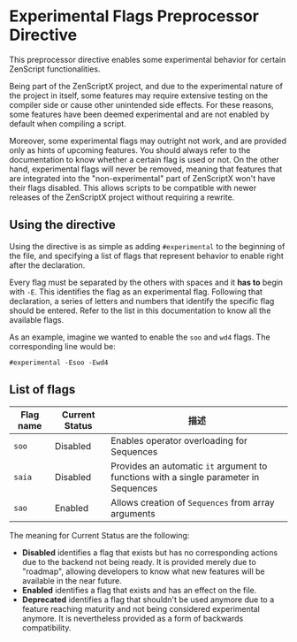 # Experimental Flags Preprocessor Directive

This preprocessor directive enables some experimental behavior for certain ZenScript functionalities.

Being part of the ZenScriptX project, and due to the experimental nature of the project in itself, some features may require extensive testing on the compiler side or cause other unintended side effects. For these reasons, some features have been deemed experimental and are not enabled by default when compiling a script.

Moreover, some experimental flags may outright not work, and are provided only as hints of upcoming features. You should always refer to the documentation to know whether a certain flag is used or not. On the other hand, experimental flags will never be removed, meaning that features that are integrated into the "non-experimental" part of ZenScriptX won't have their flags disabled. This allows scripts to be compatible with newer releases of the ZenScriptX project without requiring a rewrite.

## Using the directive
Using the directive is as simple as adding `#experimental` to the beginning of the file, and specifying a list of flags that represent behavior to enable right after the declaration.

Every flag must be separated by the others with spaces and it **has to** begin with `-E`. This identifies the flag as an experimental flag. Following that declaration, a series of letters and numbers that identify the specific flag should be entered. Refer to the list in this documentation to know all the available flags.

As an example, imagine we wanted to enable the `soo` and `wd4` flags. The corresponding line would be:
```zenscript
#experimental -Esoo -Ewd4
```

## List of flags
| Flag name | Current Status | 描述                                                                                    |
| --------- | -------------- | ------------------------------------------------------------------------------------- |
| `soo`     | Disabled       | Enables operator overloading for Sequences                                            |
| `saia`    | Disabled       | Provides an automatic `it` argument to functions with a single parameter in Sequences |
| `sao`     | Enabled        | Allows creation of `Sequences` from array arguments                                   |

The meaning for Current Status are the following:

- **Disabled** identifies a flag that exists but has no corresponding actions due to the backend not being ready. It is provided merely due to "roadmap", allowing developers to know what new features will be available in the near future.
- **Enabled** identifies a flag that exists and has an effect on the file.
- **Deprecated** identifies a flag that shouldn't be used anymore due to a feature reaching maturity and not being considered experimental anymore. It is nevertheless provided as a form of backwards compatibility.
